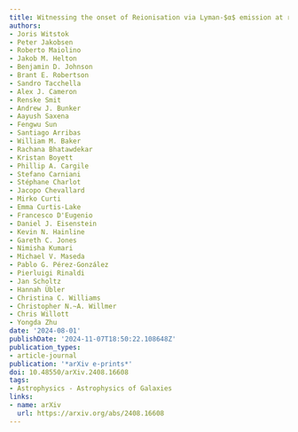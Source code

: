 ```yaml
---
title: Witnessing the onset of Reionisation via Lyman-$α$ emission at redshift 13
authors:
- Joris Witstok
- Peter Jakobsen
- Roberto Maiolino
- Jakob M. Helton
- Benjamin D. Johnson
- Brant E. Robertson
- Sandro Tacchella
- Alex J. Cameron
- Renske Smit
- Andrew J. Bunker
- Aayush Saxena
- Fengwu Sun
- Santiago Arribas
- William M. Baker
- Rachana Bhatawdekar
- Kristan Boyett
- Phillip A. Cargile
- Stefano Carniani
- Stéphane Charlot
- Jacopo Chevallard
- Mirko Curti
- Emma Curtis-Lake
- Francesco D'Eugenio
- Daniel J. Eisenstein
- Kevin N. Hainline
- Gareth C. Jones
- Nimisha Kumari
- Michael V. Maseda
- Pablo G. Pérez-González
- Pierluigi Rinaldi
- Jan Scholtz
- Hannah Übler
- Christina C. Williams
- Christopher N.~A. Willmer
- Chris Willott
- Yongda Zhu
date: '2024-08-01'
publishDate: '2024-11-07T18:50:22.108648Z'
publication_types:
- article-journal
publication: '*arXiv e-prints*'
doi: 10.48550/arXiv.2408.16608
tags:
- Astrophysics - Astrophysics of Galaxies
links:
- name: arXiv
  url: https://arxiv.org/abs/2408.16608
---
```

